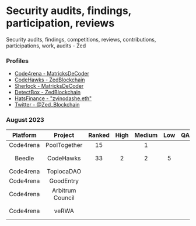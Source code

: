 # Security audits, findings, participation, reviews 
Security audits, findings, competitions, reviews, contributions, participations, work, audits - Zed 

### Profiles 
* <a href="https://code4rena.com/@MatricksDeCoder" target='_blank' >Code4rena - MatricksDeCoder</a>
* <a href="https://www.codehawks.com/profile/clk6kgukh0008ld088n5wns9l" target='_blank' >CodeHawks - ZedBlockchain</a>
* <a href= "https://audits.sherlock.xyz/judging-leaderboard" >Sherlock - MatricksDeCoder</a>
* [DetectBox - ZedBlockchain](https://app.detectbox.io/profile/ZedBlockchain)
* [HatsFinance - "zvinodashe.eth" ](https://app.hats.finance/bug-bounties)
* [Twitter - @Zed_Blockchain](https://twitter.com/Zed_Blockchain)

### August 2023 
 | Platform     | Project           | Ranked | High   | Medium | Low    | QA     | Gas    | Earnings | Notes                        |
 |  :-----:     | :-----:           |:-----:  |:-----: |:-----: |:-----: | :-----:| :-----:| :-----:  | :-----:                     |
 | Code4rena    | PoolTogether      |     15  |        |    1   |        |        |        | $476.00  |                             |
 | Beedle       | CodeHawks         |     33  |   2    |    2   |  5     |        |        | $130.69  |    QA+Gas Findings(21)      |
 | Code4rena    | TopiocaDAO        |         |        |        |        |        |        |          |                             |
 | Code4rena    | GoodEntry         |         |        |        |        |        |        |          |                             |
 | Code4rena    | Arbitrum Council  |         |        |        |        |        |        |          |      Submitted QA/Gas Only  |
 | Code4rena    | veRWA             |         |        |        |        |        |        |          |      Submitted QA/Gas Only  |
